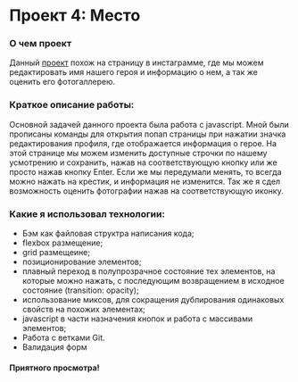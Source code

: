 # Проект 4: Место

### О чем проект

Данный [проект](https://krotpeshehod.github.io/mesto/index.html "Mesto") похож на страницу в инстаграмме, где мы можем редактировать имя нашего героя и информацию о нем, а так же оценить его фотогаллерею.

### Краткое описание работы:

Основной задачей данного проекта была работа с javascript. Мной были прописаны команды для открытия попап страницы при нажатии значка редактирования профиля, где отображается информация о герое. На этой странице мы можем изменить доступные строчки по нашему усмотрению и сохранить, нажав на соответствующую кнопку или же просто нажав кнопку Enter. Если же мы передумали менять, то всегда можно нажать на крестик, и информация не изменится. Так же я сдел возможность оценить фотографии нажав на соответствующую иконку.

### Какие я использовал технологии:

- Бэм как файловая структра написания кода;
- flеxbox размещение;
- grid размещеине;
- позиционирование элементов;
- плавный переход в полупрозрачное состояние тех элементов, на которые можно нажать, с последующим возвращением в исходное состояние (transition: opacity);
- использование миксов, для сокращения дублирования одинаковых свойств на похожих элементах;
- javascript в части назначения кнопок и работа с массивами элементов;
- Работа с ветками Git.
- Валидация форм

#### Приятного просмотра!
